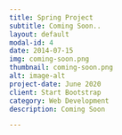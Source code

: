 ```yaml
---
title: Spring Project
subtitle: Coming Soon..
layout: default
modal-id: 4
date: 2014-07-15
img: coming-soon.png
thumbnail: coming-soon.png
alt: image-alt
project-date: June 2020
client: Start Bootstrap
category: Web Development
description: Coming Soon

---
```

